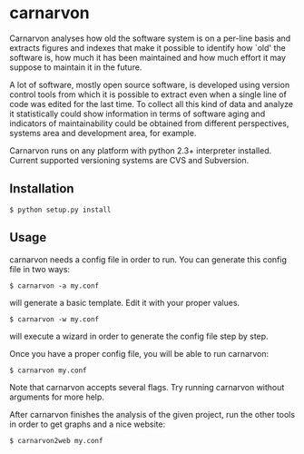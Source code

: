 # carnarvon

Carnarvon analyses how old the software system is on a per-line basis and extracts figures and indexes that make it
possible to identify how `old' the software is, how much it has been maintained and how much effort it may suppose to
maintain it in the future.

A lot of software, mostly open source software, is developed using version control tools from which it is possible to
extract even when a single line of code was edited for the last time. To collect all this kind of data and analyze it
statistically could show information in terms of software aging and indicators of maintainability could be obtained from
different perspectives, systems area and development area, for example.

Carnarvon runs on any platform with python 2.3+ interpreter installed. Current supported versioning systems are CVS and
Subversion.

## Installation

    $ python setup.py install

## Usage

carnarvon needs a config file in order to run. You can generate this config file in two ways:

    $ carnarvon -a my.conf

will generate a basic template. Edit it with your proper values.

    $ carnarvon -w my.conf

will execute a wizard in order to generate the config file step by step.

Once you have a proper config file, you will be able to run carnarvon:

    $ carnarvon my.conf

Note that carnarvon accepts several flags. Try running carnarvon without arguments for more help.

After carnarvon finishes the analysis of the given project, run the other tools in order to get graphs and a nice website:

    $ carnarvon2web my.conf

